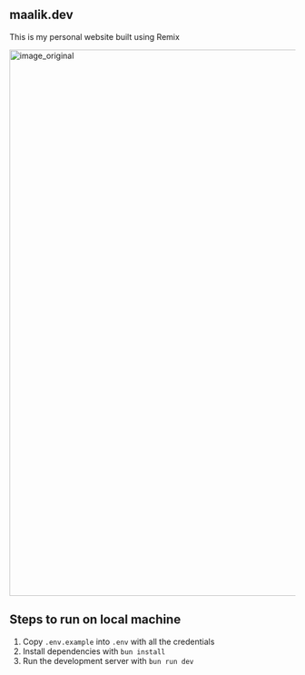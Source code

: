 ## maalik.dev

This is my personal website built using Remix

<img width="962" alt="image_original" src="https://github.com/user-attachments/assets/3d64782d-4132-4a46-9c70-9467d72772a7">


## Steps to run on local machine

1. Copy `.env.example` into `.env` with all the credentials
2. Install dependencies with `bun install`
3. Run the development server with `bun run dev`
